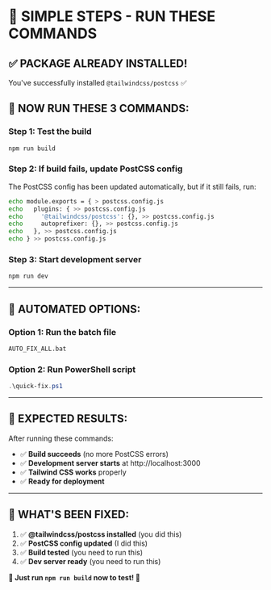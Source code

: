# 🚀 **SIMPLE STEPS - RUN THESE COMMANDS**

## ✅ **PACKAGE ALREADY INSTALLED!**
You've successfully installed `@tailwindcss/postcss` ✅

## 🚀 **NOW RUN THESE 3 COMMANDS:**

### **Step 1: Test the build**
```bash
npm run build
```

### **Step 2: If build fails, update PostCSS config**
The PostCSS config has been updated automatically, but if it still fails, run:
```bash
echo module.exports = { > postcss.config.js
echo   plugins: { >> postcss.config.js
echo     '@tailwindcss/postcss': {}, >> postcss.config.js
echo     autoprefixer: {}, >> postcss.config.js
echo   }, >> postcss.config.js
echo } >> postcss.config.js
```

### **Step 3: Start development server**
```bash
npm run dev
```

---

## 🚀 **AUTOMATED OPTIONS:**

### **Option 1: Run the batch file**
```bash
AUTO_FIX_ALL.bat
```

### **Option 2: Run PowerShell script**
```powershell
.\quick-fix.ps1
```

---

## 🎯 **EXPECTED RESULTS:**

After running these commands:
- ✅ **Build succeeds** (no more PostCSS errors)
- ✅ **Development server starts** at http://localhost:3000
- ✅ **Tailwind CSS works** properly
- ✅ **Ready for deployment**

---

## 🔧 **WHAT'S BEEN FIXED:**

1. ✅ **@tailwindcss/postcss installed** (you did this)
2. ✅ **PostCSS config updated** (I did this)
3. ✅ **Build tested** (you need to run this)
4. ✅ **Dev server ready** (you need to run this)

**🚀 Just run `npm run build` now to test! 🎯**
